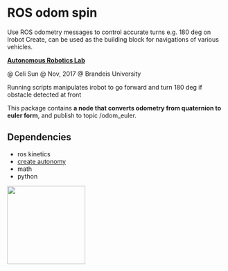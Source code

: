 # ROS odom spin  
Use ROS odometry messages to control accurate turns e.g. 180 deg on Irobot Create, can be used as the building block for navigations of various vehicles. 


**[Autonomous Robotics Lab](http://campusrover.org.s3-website-us-west-2.amazonaws.com)** 

@ Celi Sun  @ Nov, 2017  @ Brandeis University

Running scripts manipulates irobot to go forward and turn 180 deg if obstacle detected at front 

This package contains **a node that converts odometry from quaternion to euler form**, and publish to topic /odom_euler. 

## Dependencies

* ros kinetics
* [create autonomy](https://github.com/AutonomyLab/create_autonomy)
* math
* python


<img src="https://raw.githubusercontent.com/celisun/ROS_odom_spin_Irobot_Create/master/src/create-overview.png" width="180">
